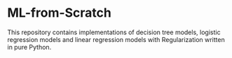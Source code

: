 # ML-from-Scratch

This repository contains implementations of decision tree models, logistic regression models and linear regression models with Regularization written in pure Python. 
